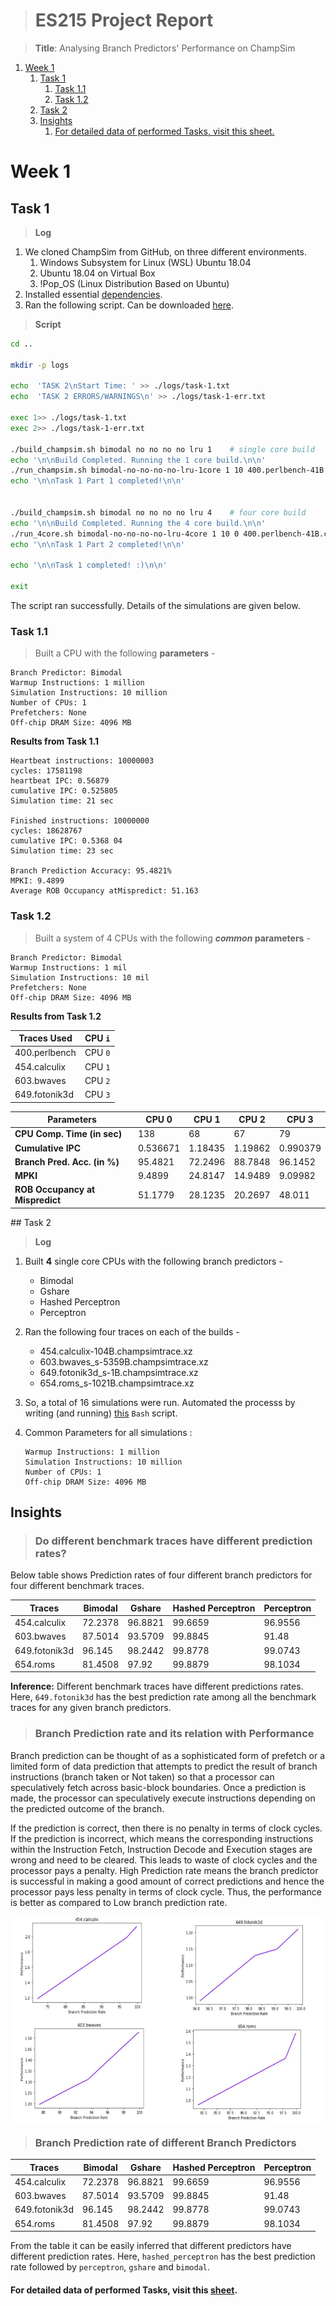 ># ES215 Project Report

> **Title**: Analysing Branch Predictors' Performance on ChampSim

1. [Week 1](#week-1)
   1. [Task 1](#task-1)
      1. [Task 1.1](#task-11)
      2. [Task 1.2](#task-12)
   2. [Task 2](#task-2)
   3. [Insights](#insights)
         1. [For detailed data of performed Tasks, visit this sheet.](#for-detailed-data-of-performed-tasks-visit-this-sheet)

# Week 1

## Task 1
> **Log**

1. We cloned ChampSim from GitHub, on three different environments.
   1. Windows Subsystem for Linux (WSL) Ubuntu 18.04
   2. Ubuntu  18.04 on Virtual Box
   3. !Pop_OS (Linux Distribution Based on Ubuntu)
2. Installed essential [dependencies](https://arpitkaushal.github.io/champsim). 
3. Ran the following script. Can be downloaded [here](https://arpitkaushal.github.io/champsim/scripts/task-1.sh). 

> **Script**

``` bash
cd ..

mkdir -p logs

echo  'TASK 2\nStart Time: ' >> ./logs/task-1.txt
echo  'TASK 2 ERRORS/WARNINGS\n' >> ./logs/task-1-err.txt

exec 1>> ./logs/task-1.txt 
exec 2>> ./logs/task-1-err.txt 

./build_champsim.sh bimodal no no no no lru 1    # single core build
echo '\n\nBuild Completed. Running the 1 core build.\n\n' 
./run_champsim.sh bimodal-no-no-no-no-lru-1core 1 10 400.perlbench-41B.champsimtrace.xz # single core run
echo '\n\nTask 1 Part 1 completed!\n\n'


./build_champsim.sh bimodal no no no no lru 4    # four core build
echo '\n\nBuild Completed. Running the 4 core build.\n\n' 
./run_4core.sh bimodal-no-no-no-no-lru-4core 1 10 0 400.perlbench-41B.champsimtrace.xz 454.calculix-104B.champsimtrace.xz 603.bwaves_s-5359B.champsimtrace.xz 649.fotonik3d_s-1B.champsimtrace.xz # 4 traces run
echo '\n\nTask 1 Part 2 completed!\n\n'

echo '\n\nTask 1 completed! :)\n\n'

exit
```

The script ran successfully. Details of the simulations are given below.

### Task 1.1

> Built a CPU with the following **parameters** -
    
    Branch Predictor: Bimodal
    Warmup Instructions: 1 million
    Simulation Instructions: 10 million
    Number of CPUs: 1
    Prefetchers: None
    Off-chip DRAM Size: 4096 MB

**Results from Task 1.1**

    Heartbeat instructions: 10000003 
    cycles: 17581198 
    heartbeat IPC: 0.56879 
    cumulative IPC: 0.525805 
    Simulation time: 21 sec 
    
    Finished instructions: 10000000 
    cycles: 18628767 
    cumulative IPC: 0.5368 04 
    Simulation time: 23 sec

    Branch Prediction Accuracy: 95.4821% 
    MPKI: 9.4899 
    Average ROB Occupancy atMispredict: 51.163

### Task 1.2

> Built a system of 4 CPUs with the following ***common* parameters** -
    
    Branch Predictor: Bimodal
    Warmup Instructions: 1 mil
    Simulation Instructions: 10 mil
    Prefetchers: None
    Off-chip DRAM Size: 4096 MB

**Results from Task 1.2**

|Traces Used     |CPU `i`|
|----------------|-------|
|400.perlbench   |CPU `0`|
|454.calculix    |CPU `1`|
|603.bwaves      |CPU `2`|
|649.fotonik3d   |CPU `3`|

<div align="center">

| Parameters                      | CPU 0    | CPU 1   | CPU 2   | CPU 3    |
|---------------------------------|----------|---------|---------|----------|
| **CPU Comp. Time (in sec)**     | 138      | 68      | 67      | 79       |
| **Cumulative IPC**              | 0.536671 | 1.18435 | 1.19862 | 0.990379 |
| **Branch Pred. Acc. (in %)**    | 95.4821  | 72.2496 | 88.7848 | 96.1452  |
| **MPKI**                        | 9.4899   | 24.8147 | 14.9489 | 9.09982  |
| **ROB Occupancy at Mispredict** | 51.1779  | 28.1235 | 20.2697 | 48.011   |
</div>
## Task 2

> **Log**

1. Built **4** single core CPUs with the following branch predictors - 
   - Bimodal
   - Gshare
   - Hashed Perceptron
   - Perceptron
2. Ran the following four traces on each of the builds - 
    - 454.calculix-104B.champsimtrace.xz
    - 603.bwaves_s-5359B.champsimtrace.xz
    - 649.fotonik3d_s-1B.champsimtrace.xz
    - 654.roms_s-1021B.champsimtrace.xz
3. So, a total of 16 simulations were run. Automated the processs by writing (and running) [this](https://arpitkaushal.github.io/champsim/scripts/task-2.sh) `Bash` script.
4. Common Parameters for all simulations :
       
       Warmup Instructions: 1 million
       Simulation Instructions: 10 million
       Number of CPUs: 1
       Off-chip DRAM Size: 4096 MB 

## Insights

>### Do different benchmark traces have different prediction rates?

Below table shows Prediction rates of four different branch predictors for four different benchmark traces. 

| Traces        | Bimodal | Gshare  | Hashed Perceptron | Perceptron |
| ------------- | ------- | ------- | ----------------- | ---------- |
| 454.calculix  | 72.2378 | 96.8821 | 99.6659           | 96.9556    |
| 603.bwaves    | 87.5014 | 93.5709 | 99.8845           | 91.48      |
| 649.fotonik3d | 96.145  | 98.2442 | 99.8778           | 99.0743    |
| 654.roms      | 81.4508 | 97.92   | 99.8879           | 98.1034    |

**Inference:** Different benchmark traces have different predictions rates. 
Here, `649.fotonik3d` has the best prediction rate among all the benchmark traces for any given branch predictors.


>### Branch Prediction rate and its relation with Performance

Branch prediction can be thought of as a sophisticated form of prefetch or a limited form of data prediction that attempts to predict the result of branch instructions (branch taken or Not taken) so that a processor can speculatively fetch across basic-block boundaries. Once a prediction is made, the processor can speculatively execute instructions depending on the predicted outcome of the branch. 

If the prediction is correct, then there is no penalty in terms of clock cycles. If the prediction is incorrect, which means the corresponding instructions within the Instruction Fetch, Instruction Decode and Execution stages are wrong and need to be cleared. This leads to waste of clock cycles and the processor pays a penalty. High Prediction rate means the branch predictor is successful in making a good amount of correct predictions and hence the processor  pays less penalty in terms of clock cycle. Thus, the performance is better as compared to Low branch prediction rate.


<img src="../assets/w1-1.JPG" align="center" title="Performance vs. Prediction for different Traces">


>### Branch Prediction rate of different Branch Predictors

| Traces        | Bimodal | Gshare  | Hashed Perceptron | Perceptron |
| ------------- | ------- | ------- | ------------------ | ---------- |
| 454.calculix  | 72.2378 | 96.8821 | 99.6659            | 96.9556    |
| 603.bwaves    | 87.5014 | 93.5709 | 99.8845            | 91.48      |
| 649.fotonik3d | 96.145  | 98.2442 | 99.8778            | 99.0743    |
| 654.roms      | 81.4508 | 97.92   | 99.8879            | 98.1034    |

From the table it can be easily inferred that different predictors have different prediction rates.
Here, `hashed_perceptron` has the best prediction rate followed by `perceptron`, `gshare` and `bimodal`. 







#### For detailed data of performed Tasks, visit this [sheet](https://docs.google.com/spreadsheets/d/1b-Ukc_Z3UOM-HvSgm8sXch7t5NGe4OtT3ldNIUDDV4M/edit?usp=sharing). 







